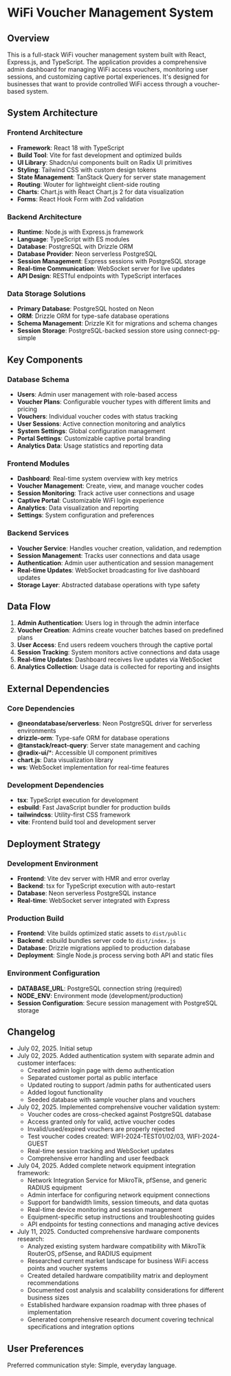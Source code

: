 # WiFi Voucher Management System

## Overview

This is a full-stack WiFi voucher management system built with React, Express.js, and TypeScript. The application provides a comprehensive admin dashboard for managing WiFi access vouchers, monitoring user sessions, and customizing captive portal experiences. It's designed for businesses that want to provide controlled WiFi access through a voucher-based system.

## System Architecture

### Frontend Architecture
- **Framework**: React 18 with TypeScript
- **Build Tool**: Vite for fast development and optimized builds
- **UI Library**: Shadcn/ui components built on Radix UI primitives
- **Styling**: Tailwind CSS with custom design tokens
- **State Management**: TanStack Query for server state management
- **Routing**: Wouter for lightweight client-side routing
- **Charts**: Chart.js with React Chart.js 2 for data visualization
- **Forms**: React Hook Form with Zod validation

### Backend Architecture
- **Runtime**: Node.js with Express.js framework
- **Language**: TypeScript with ES modules
- **Database**: PostgreSQL with Drizzle ORM
- **Database Provider**: Neon serverless PostgreSQL
- **Session Management**: Express sessions with PostgreSQL storage
- **Real-time Communication**: WebSocket server for live updates
- **API Design**: RESTful endpoints with TypeScript interfaces

### Data Storage Solutions
- **Primary Database**: PostgreSQL hosted on Neon
- **ORM**: Drizzle ORM for type-safe database operations
- **Schema Management**: Drizzle Kit for migrations and schema changes
- **Session Storage**: PostgreSQL-backed session store using connect-pg-simple

## Key Components

### Database Schema
- **Users**: Admin user management with role-based access
- **Voucher Plans**: Configurable voucher types with different limits and pricing
- **Vouchers**: Individual voucher codes with status tracking
- **User Sessions**: Active connection monitoring and analytics
- **System Settings**: Global configuration management
- **Portal Settings**: Customizable captive portal branding
- **Analytics Data**: Usage statistics and reporting data

### Frontend Modules
- **Dashboard**: Real-time system overview with key metrics
- **Voucher Management**: Create, view, and manage voucher codes
- **Session Monitoring**: Track active user connections and usage
- **Captive Portal**: Customizable WiFi login experience
- **Analytics**: Data visualization and reporting
- **Settings**: System configuration and preferences

### Backend Services
- **Voucher Service**: Handles voucher creation, validation, and redemption
- **Session Management**: Tracks user connections and data usage
- **Authentication**: Admin user authentication and session management
- **Real-time Updates**: WebSocket broadcasting for live dashboard updates
- **Storage Layer**: Abstracted database operations with type safety

## Data Flow

1. **Admin Authentication**: Users log in through the admin interface
2. **Voucher Creation**: Admins create voucher batches based on predefined plans
3. **User Access**: End users redeem vouchers through the captive portal
4. **Session Tracking**: System monitors active connections and data usage
5. **Real-time Updates**: Dashboard receives live updates via WebSocket
6. **Analytics Collection**: Usage data is collected for reporting and insights

## External Dependencies

### Core Dependencies
- **@neondatabase/serverless**: Neon PostgreSQL driver for serverless environments
- **drizzle-orm**: Type-safe ORM for database operations
- **@tanstack/react-query**: Server state management and caching
- **@radix-ui/***: Accessible UI component primitives
- **chart.js**: Data visualization library
- **ws**: WebSocket implementation for real-time features

### Development Dependencies
- **tsx**: TypeScript execution for development
- **esbuild**: Fast JavaScript bundler for production builds
- **tailwindcss**: Utility-first CSS framework
- **vite**: Frontend build tool and development server

## Deployment Strategy

### Development Environment
- **Frontend**: Vite dev server with HMR and error overlay
- **Backend**: tsx for TypeScript execution with auto-restart
- **Database**: Neon serverless PostgreSQL instance
- **Real-time**: WebSocket server integrated with Express

### Production Build
- **Frontend**: Vite builds optimized static assets to `dist/public`
- **Backend**: esbuild bundles server code to `dist/index.js`
- **Database**: Drizzle migrations applied to production database
- **Deployment**: Single Node.js process serving both API and static files

### Environment Configuration
- **DATABASE_URL**: PostgreSQL connection string (required)
- **NODE_ENV**: Environment mode (development/production)
- **Session Configuration**: Secure session management with PostgreSQL storage

## Changelog

- July 02, 2025. Initial setup
- July 02, 2025. Added authentication system with separate admin and customer interfaces:
  * Created admin login page with demo authentication
  * Separated customer portal as public interface
  * Updated routing to support /admin paths for authenticated users
  * Added logout functionality
  * Seeded database with sample voucher plans and vouchers
- July 02, 2025. Implemented comprehensive voucher validation system:
  * Voucher codes are cross-checked against PostgreSQL database
  * Access granted only for valid, active voucher codes
  * Invalid/used/expired vouchers are properly rejected
  * Test voucher codes created: WIFI-2024-TEST01/02/03, WIFI-2024-GUEST
  * Real-time session tracking and WebSocket updates
  * Comprehensive error handling and user feedback
- July 04, 2025. Added complete network equipment integration framework:
  * Network Integration Service for MikroTik, pfSense, and generic RADIUS equipment
  * Admin interface for configuring network equipment connections
  * Support for bandwidth limits, session timeouts, and data quotas
  * Real-time device monitoring and session management
  * Equipment-specific setup instructions and troubleshooting guides
  * API endpoints for testing connections and managing active devices
- July 11, 2025. Conducted comprehensive hardware components research:
  * Analyzed existing system hardware compatibility with MikroTik RouterOS, pfSense, and RADIUS equipment
  * Researched current market landscape for business WiFi access points and voucher systems
  * Created detailed hardware compatibility matrix and deployment recommendations
  * Documented cost analysis and scalability considerations for different business sizes
  * Established hardware expansion roadmap with three phases of implementation
  * Generated comprehensive research document covering technical specifications and integration options

## User Preferences

Preferred communication style: Simple, everyday language.
